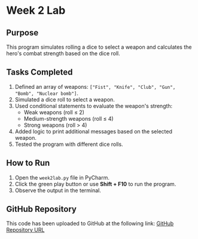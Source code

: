 # Week 2 Lab

## Purpose
This program simulates rolling a dice to select a weapon and calculates the hero's combat strength based on the dice roll.

## Tasks Completed
1. Defined an array of weapons: `["Fist", "Knife", "Club", "Gun", "Bomb", "Nuclear bomb"]`.
2. Simulated a dice roll to select a weapon.
3. Used conditional statements to evaluate the weapon's strength:
   - Weak weapons (roll ≤ 2)
   - Medium-strength weapons (roll ≤ 4)
   - Strong weapons (roll > 4)
4. Added logic to print additional messages based on the selected weapon.
5. Tested the program with different dice rolls.

## How to Run
1. Open the `week2lab.py` file in PyCharm.
2. Click the green play button or use **Shift + F10** to run the program.
3. Observe the output in the terminal.

## GitHub Repository
This code has been uploaded to GitHub at the following link:
[GitHub Repository URL](https://github.com/Punar619/week2)
